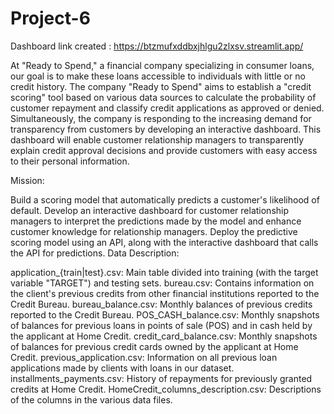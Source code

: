# Project-6
Dashboard link created : https://btzmufxddbxjhlgu2zlxsv.streamlit.app/

At "Ready to Spend," a financial company specializing in consumer loans, our goal is to make these loans accessible to individuals with little or no credit history. The company "Ready to Spend" aims to establish a "credit scoring" tool based on various data sources to calculate the probability of customer repayment and classify credit applications as approved or denied. Simultaneously, the company is responding to the increasing demand for transparency from customers by developing an interactive dashboard. This dashboard will enable customer relationship managers to transparently explain credit approval decisions and provide customers with easy access to their personal information.

Mission:

Build a scoring model that automatically predicts a customer's likelihood of default.
Develop an interactive dashboard for customer relationship managers to interpret the predictions made by the model and enhance customer knowledge for relationship managers.
Deploy the predictive scoring model using an API, along with the interactive dashboard that calls the API for predictions.
Data Description:

application_{train|test}.csv: Main table divided into training (with the target variable "TARGET") and testing sets.
bureau.csv: Contains information on the client's previous credits from other financial institutions reported to the Credit Bureau.
bureau_balance.csv: Monthly balances of previous credits reported to the Credit Bureau.
POS_CASH_balance.csv: Monthly snapshots of balances for previous loans in points of sale (POS) and in cash held by the applicant at Home Credit.
credit_card_balance.csv: Monthly snapshots of balances for previous credit cards owned by the applicant at Home Credit.
previous_application.csv: Information on all previous loan applications made by clients with loans in our dataset.
installments_payments.csv: History of repayments for previously granted credits at Home Credit.
HomeCredit_columns_description.csv: Descriptions of the columns in the various data files.
